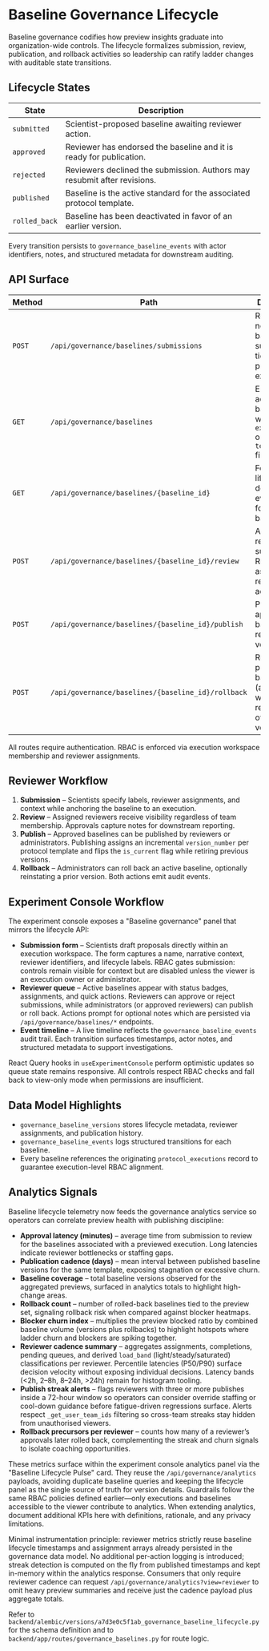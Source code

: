 # Baseline Governance Lifecycle

Baseline governance codifies how preview insights graduate into organization-wide controls. The lifecycle formalizes submission, review, publication, and rollback activities so leadership can ratify ladder changes with auditable state transitions.

## Lifecycle States

| State | Description |
| --- | --- |
| `submitted` | Scientist-proposed baseline awaiting reviewer action. |
| `approved` | Reviewer has endorsed the baseline and it is ready for publication. |
| `rejected` | Reviewers declined the submission. Authors may resubmit after revisions. |
| `published` | Baseline is the active standard for the associated protocol template. |
| `rolled_back` | Baseline has been deactivated in favor of an earlier version. |

Every transition persists to `governance_baseline_events` with actor identifiers, notes, and structured metadata for downstream auditing.

## API Surface

| Method | Path | Description |
| --- | --- | --- |
| `POST` | `/api/governance/baselines/submissions` | Register a new baseline submission tied to a protocol execution. |
| `GET` | `/api/governance/baselines` | Enumerate accessible baselines with optional `execution_id` or `template_id` filters. |
| `GET` | `/api/governance/baselines/{baseline_id}` | Fetch lifecycle details and event history for a single baseline. |
| `POST` | `/api/governance/baselines/{baseline_id}/review` | Approve or reject a submission. Restricted to assigned reviewers or admins. |
| `POST` | `/api/governance/baselines/{baseline_id}/publish` | Publish an approved baseline and retire prior versions. |
| `POST` | `/api/governance/baselines/{baseline_id}/rollback` | Roll back a published baseline (admin only) with optional restoration of a prior version. |

All routes require authentication. RBAC is enforced via execution workspace membership and reviewer assignments.

## Reviewer Workflow

1. **Submission** – Scientists specify labels, reviewer assignments, and context while anchoring the baseline to an execution.
2. **Review** – Assigned reviewers receive visibility regardless of team membership. Approvals capture notes for downstream reporting.
3. **Publish** – Approved baselines can be published by reviewers or administrators. Publishing assigns an incremental `version_number` per protocol template and flips the `is_current` flag while retiring previous versions.
4. **Rollback** – Administrators can roll back an active baseline, optionally reinstating a prior version. Both actions emit audit events.

## Experiment Console Workflow

The experiment console exposes a "Baseline governance" panel that mirrors the lifecycle API:

- **Submission form** – Scientists draft proposals directly within an execution workspace. The form captures a name, narrative context, reviewer identifiers, and lifecycle labels. RBAC gates submission: controls remain visible for context but are disabled unless the viewer is an execution owner or administrator.
- **Reviewer queue** – Active baselines appear with status badges, assignments, and quick actions. Reviewers can approve or reject submissions, while administrators (or approved reviewers) can publish or roll back. Actions prompt for optional notes which are persisted via `/api/governance/baselines/*` endpoints.
- **Event timeline** – A live timeline reflects the `governance_baseline_events` audit trail. Each transition surfaces timestamps, actor notes, and structured metadata to support investigations.

React Query hooks in `useExperimentConsole` perform optimistic updates so queue state remains responsive. All controls respect RBAC checks and fall back to view-only mode when permissions are insufficient.

## Data Model Highlights

- `governance_baseline_versions` stores lifecycle metadata, reviewer assignments, and publication history.
- `governance_baseline_events` logs structured transitions for each baseline.
- Every baseline references the originating `protocol_executions` record to guarantee execution-level RBAC alignment.

## Analytics Signals

Baseline lifecycle telemetry now feeds the governance analytics service so operators can correlate preview health with publishing discipline:

- **Approval latency (minutes)** – average time from submission to review for the baselines associated with a previewed execution. Long latencies indicate reviewer bottlenecks or staffing gaps.
- **Publication cadence (days)** – mean interval between published baseline versions for the same template, exposing stagnation or excessive churn.
- **Baseline coverage** – total baseline versions observed for the aggregated previews, surfaced in analytics totals to highlight high-change areas.
- **Rollback count** – number of rolled-back baselines tied to the preview set, signaling rollback risk when compared against blocker heatmaps.
- **Blocker churn index** – multiplies the preview blocked ratio by combined baseline volume (versions plus rollbacks) to highlight hotspots where ladder churn and blockers are spiking together.
- **Reviewer cadence summary** – aggregates assignments, completions, pending queues, and derived `load_band` (light/steady/saturated) classifications per reviewer. Percentile latencies (P50/P90) surface decision velocity without exposing individual decisions. Latency bands (<2h, 2–8h, 8–24h, >24h) remain for histogram tooling.
- **Publish streak alerts** – flags reviewers with three or more publishes inside a 72-hour window so operators can consider override staffing or cool-down guidance before fatigue-driven regressions surface. Alerts respect `_get_user_team_ids` filtering so cross-team streaks stay hidden from unauthorised viewers.
- **Rollback precursors per reviewer** – counts how many of a reviewer’s approvals later rolled back, complementing the streak and churn signals to isolate coaching opportunities.

These metrics surface within the experiment console analytics panel via the "Baseline Lifecycle Pulse" card. They reuse the `/api/governance/analytics` payloads, avoiding duplicate baseline queries and keeping the lifecycle panel as the single source of truth for version details. Guardrails follow the same RBAC policies defined earlier—only executions and baselines accessible to the viewer contribute to analytics. When extending analytics, document additional KPIs here with definitions, rationale, and any privacy limitations.

Minimal instrumentation principle: reviewer metrics strictly reuse baseline lifecycle timestamps and assignment arrays already persisted in the governance data model. No additional per-action logging is introduced; streak detection is computed on the fly from published timestamps and kept in-memory within the analytics response. Consumers that only require reviewer cadence can request `/api/governance/analytics?view=reviewer` to omit heavy preview summaries and receive just the cadence payload plus aggregate totals.

Refer to `backend/alembic/versions/a7d3e0c5f1ab_governance_baseline_lifecycle.py` for the schema definition and to `backend/app/routes/governance_baselines.py` for route logic.
